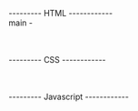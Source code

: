 --------- HTML ------------<br>
main - 

<br><br>
--------- CSS ------------<br>

<br><br>
--------- Javascript ------------<br>
